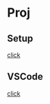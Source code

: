 # Proj

## Setup

[click](https://docs.espressif.com/projects/esp-idf/en/stable/esp32/get-started/linux-macos-setup.html)

## VSCode

[click](https://github.com/espressif/vscode-esp-idf-extension/blob/master/docs/C_CPP_CONFIGURATION.md)
